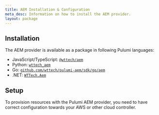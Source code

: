 ```yaml
---
title: AEM Installation & Configuration
meta_desc: Information on how to install the AEM provider.
layout: package
---
```


## Installation

The AEM provider is available as a package in following Pulumi languages:

* JavaScript/TypeScript: [`@wttech/aem`](https://www.npmjs.com/package/@wttech/aem)
* Python: [`wttech_aem`](https://pypi.org/project/wttech-aem/)
* Go: [`github.com/wttech/pulumi-aem/sdk/go/aem`](https://pkg.go.dev/github.com/wttech/pulumi-aem/sdk)
* .NET: [`WTTech.Aem`](https://www.nuget.org/packages/WTTech.Aem)

## Setup

To provision resources with the Pulumi AEM provider, you need to have correct configuration towards your AWS or other cloud controller.
